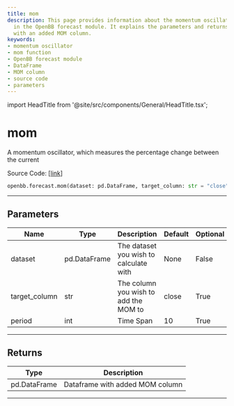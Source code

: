 ```yaml
---
title: mom
description: This page provides information about the momentum oscillator 'mom' function
  in the OpenBB forecast module. It explains the parameters and returns a DataFrame
  with an added MOM column.
keywords:
- momentum oscillator
- mom function
- OpenBB forecast module
- DataFrame
- MOM column
- source code
- parameters
---
```


import HeadTitle from '@site/src/components/General/HeadTitle.tsx';

<HeadTitle title="mom - Forecast - Reference | OpenBB SDK Docs" />

# mom

A momentum oscillator, which measures the percentage change between the current

Source Code: [[link](https://github.com/OpenBB-finance/OpenBBTerminal/tree/main/openbb_terminal/forecast/forecast_model.py#L308)]

```python
openbb.forecast.mom(dataset: pd.DataFrame, target_column: str = "close", period: int = 10)
```

---

## Parameters

| Name | Type | Description | Default | Optional |
| ---- | ---- | ----------- | ------- | -------- |
| dataset | pd.DataFrame | The dataset you wish to calculate with | None | False |
| target_column | str | The column you wish to add the MOM to | close | True |
| period | int | Time Span | 10 | True |


---

## Returns

| Type | Description |
| ---- | ----------- |
| pd.DataFrame | Dataframe with added MOM column |
---
